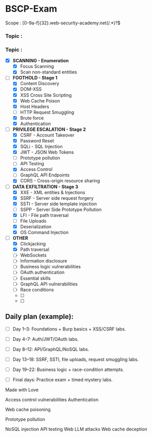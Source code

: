 # BSCP-Exam

Scope : [0-9a-f]{32}\.web-security-academy\.net(/.*)?$

### Topic : 

### Topic :
- [x] **SCANNING - Enumeration**
	- [x] Focus Scanning
	- [x] Scan non-standard entities
- [ ] **FOOTHOLD - Stage 1**
	- [x] Content Discovery
	- [x] DOM-XSS
	- [x] XSS Cross Site Scripting
	- [x] Web Cache Poison
	- [x] Host Headers
	- [ ] HTTP Request Smuggling
	- [x] Brute force
	- [x] Authentication
- [ ] **PRIVILEGE ESCALATION - Stage 2**
	- [x] CSRF - Account Takeover
	- [x] Password Reset
	- [x] SQLi - SQL Injection
	- [x] JWT - JSON Web Tokens
	- [ ] Prototype pollution
	- [ ] API Testing
	- [x] Access Control
	- [ ] GraphQL API Endpoints
	- [x] CORS - Cross-origin resource sharing
- [ ] **DATA EXFILTRATION - Stage 3**
	- [x] XXE - XML entities & Injections
	- [x] SSRF - Server side request forgery
	- [x] SSTI - Server side template injection
	- [ ] SSPP - Server Side Prototype Pollution
	- [x] LFI - File path traversal
	- [ ] File Uploads
	- [x] Deserialization
	- [x] OS Command Injection
- [ ] **OTHER**
	- [X] Clickjacking
	- [X] Path traversal
	- [ ] WebSockets
	- [ ] Information disclosure
	- [ ] Business logic vulnerabilities
	- [ ] OAuth authentication
	- [ ] Essential skills
	- [ ] GraphQL API vulnerabilities
	- [ ] Race conditions
	- [ ]
	- [ ]




## Daily plan (example):
- [ ] Day 1–3: Foundations + Burp basics + XSS/CSRF labs.
- [ ] Day 4–7: Auth/JWT/OAuth labs.
- [ ] Day 8–12: API/GraphQL/NoSQL labs.
- [ ] Day 13–18: SSRF, SSTI, file uploads, request smuggling labs.
- [ ] Day 19–22: Business logic + race-condition attempts.
- [ ] Final days: Practice exam + timed mystery labs.






Made with Love







Access control vulnerabilities
Authentication

Web cache poisoning





Prototype pollution


NoSQL injection
API testing
Web LLM attacks
Web cache deception